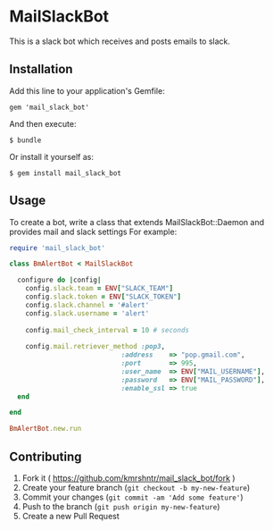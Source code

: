 # MailSlackBot

This is a slack bot which receives and posts emails to slack.

## Installation

Add this line to your application's Gemfile:

    gem 'mail_slack_bot'

And then execute:

    $ bundle

Or install it yourself as:

    $ gem install mail_slack_bot

## Usage

To create a bot, write a class that extends MailSlackBot::Daemon and provides mail and slack settings For example:

```ruby
require 'mail_slack_bot'

class BmAlertBot < MailSlackBot

  configure do |config|
    config.slack.team = ENV["SLACK_TEAM"]
    config.slack.token = ENV["SLACK_TOKEN"]
    config.slack.channel = '#alert'
    config.slack.username = 'alert'
  
    config.mail_check_interval = 10 # seconds
  
    config.mail.retriever_method :pop3,
                            :address    => "pop.gmail.com",
                            :port       => 995,
                            :user_name  => ENV["MAIL_USERNAME"],
                            :password   => ENV["MAIL_PASSWORD"],
                            :enable_ssl => true
  end

end

BmAlertBot.new.run

```

## Contributing

1. Fork it ( https://github.com/kmrshntr/mail_slack_bot/fork )
2. Create your feature branch (`git checkout -b my-new-feature`)
3. Commit your changes (`git commit -am 'Add some feature'`)
4. Push to the branch (`git push origin my-new-feature`)
5. Create a new Pull Request
